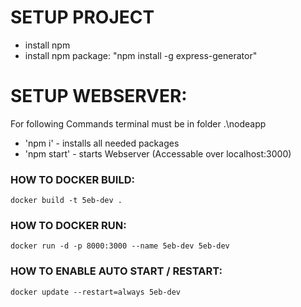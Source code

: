 <h1>SETUP PROJECT</h1>

- install npm
- install npm package: "npm install -g express-generator"

<h1>SETUP WEBSERVER:</h1>

For following Commands terminal must be in folder .\nodeapp
 
- 'npm i' - installs all needed packages
- 'npm start' - starts Webserver (Accessable over localhost:3000)

<h3>HOW TO DOCKER BUILD:</h3>

    docker build -t 5eb-dev .

<h3>HOW TO DOCKER RUN:</h3>

    docker run -d -p 8000:3000 --name 5eb-dev 5eb-dev

<h3>HOW TO ENABLE AUTO START / RESTART:</h3>

    docker update --restart=always 5eb-dev